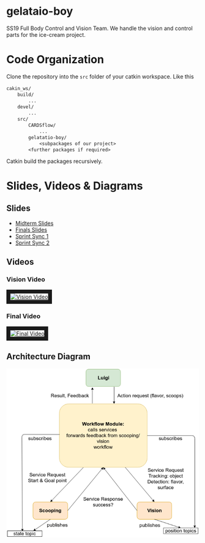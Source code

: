 # gelataio-boy

SS19 Full Body Control and Vision Team. We handle the vision and control parts for the ice-cream project.

# Code Organization

Clone the repository into the `src` folder of your catkin workspace. Like this
```
cakin_ws/
	build/
		...
	devel/
		...
	src/
		CARDSflow/
			...
		gelatatio-boy/
			<subpackages of our project>
		<further packages if required>
```

Catkin build the packages recursively.


# Slides, Videos & Diagrams

## Slides
- [Midterm Slides](https://docs.google.com/presentation/d/1NewMwSdnp7RwAgcC_RcqNRAtOPzeC24GHkpUbu42Q8k/edit?usp=sharing)
- [Finals Slides](https://docs.google.com/presentation/d/1lT7aWF8S_64XrxOK5uWU9qckEqH8yqs6vt6CNHx1nYM/edit#slide=id.g3ecef60b9d_0_7)
- [Sprint Sync 1](https://docs.google.com/presentation/d/12Hat28XKuapki89IOibCmz_zspT1Y5xjBFHNrMO4YSE/edit#slide=id.g3ec4627452_0_202)
- [Sprint Sync 2](https://docs.google.com/presentation/d/1Jai6Dpnfc-tcUIdtP4Eqru7uiEwxb5YKbDpsJK-65wQ/edit#slide=id.g3ecef60b9d_0_7)

## Videos

### Vision Video
<a href="http://www.youtube.com/watch?feature=player_embedded&v=DI6FIhWma3Y
" target="_blank"><img src="http://img.youtube.com/vi/DI6FIhWma3Y/0.jpg" 
alt="Vision Video" width="240" height="180" border="10" /></a>

### Final Video
<a href="http://www.youtube.com/watch?feature=player_embedded&v=F1awb4STJ84&list=PL5VpohfE5RnEzUAK9cNsspMwvD0zZquJI&index=4
" target="_blank"><img src="http://img.youtube.com/vi/F1awb4STJ84/0.jpg" 
alt="Final Video" width="240" height="180" border="10" /></a>

## Architecture Diagram

![Arch Diagram](doc/arch.png)
